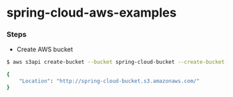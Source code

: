 # spring-cloud-aws-examples

### Steps
- Create AWS bucket
```bash
$ aws s3api create-bucket --bucket spring-cloud-bucket --create-bucket-configuration LocationConstraint=ap-southeast-2

{
    "Location": "http://spring-cloud-bucket.s3.amazonaws.com/"
}
```

